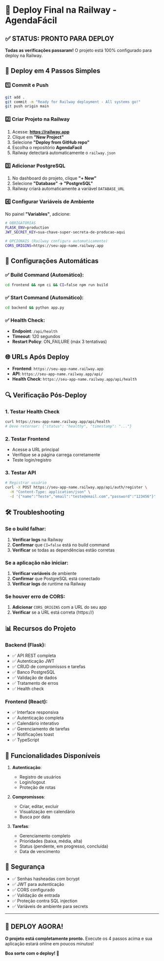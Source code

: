 # 🚀 Deploy Final na Railway - AgendaFácil

## ✅ STATUS: PRONTO PARA DEPLOY

**Todas as verificações passaram!** O projeto está 100% configurado para deploy na Railway.

## 🎯 Deploy em 4 Passos Simples

### 1️⃣ Commit e Push
```bash
git add .
git commit -m "Ready for Railway deployment - All systems go!"
git push origin main
```

### 2️⃣ Criar Projeto na Railway
1. Acesse: **https://railway.app**
2. Clique em **"New Project"**
3. Selecione **"Deploy from GitHub repo"**
4. Escolha o repositório **AgendaFacil**
5. Railway detectará automaticamente o `railway.json`

### 3️⃣ Adicionar PostgreSQL
1. No dashboard do projeto, clique **"+ New"**
2. Selecione **"Database" → "PostgreSQL"**
3. Railway criará automaticamente a variável `DATABASE_URL`

### 4️⃣ Configurar Variáveis de Ambiente
No painel **"Variables"**, adicione:

```bash
# OBRIGATÓRIAS
FLASK_ENV=production
JWT_SECRET_KEY=sua-chave-super-secreta-de-producao-aqui

# OPCIONAIS (Railway configura automaticamente)
CORS_ORIGINS=https://seu-app-name.railway.app
```

## 🔧 Configurações Automáticas

### ✅ Build Command (Automático):
```bash
cd frontend && npm ci && CI=false npm run build
```

### ✅ Start Command (Automático):
```bash
cd backend && python app.py
```

### ✅ Health Check:
- **Endpoint**: `/api/health`
- **Timeout**: 120 segundos
- **Restart Policy**: ON_FAILURE (máx 3 tentativas)

## 🌐 URLs Após Deploy

- **Frontend**: `https://seu-app-name.railway.app`
- **API**: `https://seu-app-name.railway.app/api/`
- **Health Check**: `https://seu-app-name.railway.app/api/health`

## 🔍 Verificação Pós-Deploy

### 1. Testar Health Check
```bash
curl https://seu-app-name.railway.app/api/health
# Deve retornar: {"status": "healthy", "timestamp": "..."}
```

### 2. Testar Frontend
- Acesse a URL principal
- Verifique se a página carrega corretamente
- Teste login/registro

### 3. Testar API
```bash
# Registrar usuário
curl -X POST https://seu-app-name.railway.app/api/auth/register \
  -H "Content-Type: application/json" \
  -d '{"name":"Teste","email":"teste@email.com","password":"123456"}'
```

## 🛠️ Troubleshooting

### Se o build falhar:
1. **Verificar logs** na Railway
2. **Confirmar** que `CI=false` está no build command
3. **Verificar** se todas as dependências estão corretas

### Se a aplicação não iniciar:
1. **Verificar variáveis** de ambiente
2. **Confirmar** que PostgreSQL está conectado
3. **Verificar logs** de runtime na Railway

### Se houver erro de CORS:
1. **Adicionar** `CORS_ORIGINS` com a URL do seu app
2. **Verificar** se a URL está correta (https://)

## 📊 Recursos do Projeto

### Backend (Flask):
- ✅ API REST completa
- ✅ Autenticação JWT
- ✅ CRUD de compromissos e tarefas
- ✅ Banco PostgreSQL
- ✅ Validação de dados
- ✅ Tratamento de erros
- ✅ Health check

### Frontend (React):
- ✅ Interface responsiva
- ✅ Autenticação completa
- ✅ Calendário interativo
- ✅ Gerenciamento de tarefas
- ✅ Notificações toast
- ✅ TypeScript

## 🎉 Funcionalidades Disponíveis

1. **Autenticação**:
   - Registro de usuários
   - Login/logout
   - Proteção de rotas

2. **Compromissos**:
   - Criar, editar, excluir
   - Visualização em calendário
   - Busca por data

3. **Tarefas**:
   - Gerenciamento completo
   - Prioridades (baixa, média, alta)
   - Status (pendente, em progresso, concluída)
   - Data de vencimento

## 🔐 Segurança

- ✅ Senhas hasheadas com bcrypt
- ✅ JWT para autenticação
- ✅ CORS configurado
- ✅ Validação de entrada
- ✅ Proteção contra SQL injection
- ✅ Variáveis de ambiente para secrets

---

## 🚀 DEPLOY AGORA!

**O projeto está completamente pronto.** Execute os 4 passos acima e sua aplicação estará online em poucos minutos!

**Boa sorte com o deploy! 🎯**